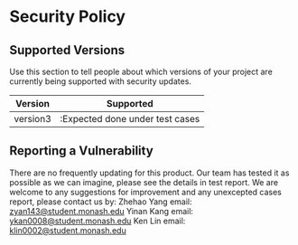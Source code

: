 # Security Policy

## Supported Versions

Use this section to tell people about which versions of your project are
currently being supported with security updates.

| Version | Supported                      |
| ------- | ------------------------------ |
| version3| :Expected done under test cases|

## Reporting a Vulnerability
There are no frequently updating for this product.
Our team has tested it as possible as we can imagine, please see the details in test report.
We are welcome to any suggestions for improvement and any unexcepted cases report, please contact us by:
  Zhehao Yang email: zyan143@student.monash.edu
  Yinan Kang email: ykan0008@student.monash.edu
  Ken Lin email: klin0002@student.monash.edu
